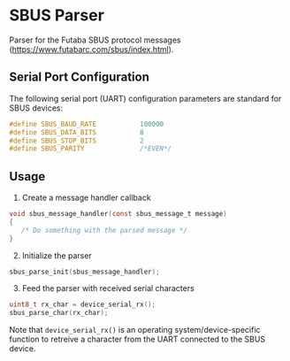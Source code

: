 # SBUS Parser

Parser for the Futaba SBUS protocol messages (https://www.futabarc.com/sbus/index.html).

## Serial Port Configuration
The following serial port (UART) configuration parameters are
standard for SBUS devices:
```c
#define SBUS_BAUD_RATE           100000
#define SBUS_DATA_BITS           8
#define SBUS_STOP_BITS           2
#define SBUS_PARITY              /*EVEN*/
```

## Usage
1. Create a message handler callback
```c
void sbus_message_handler(const sbus_message_t message)
{
   /* Do something with the parsed message */
}
```

2. Initialize the parser
```c
sbus_parse_init(sbus_message_handler);
```

3. Feed the parser with received serial characters
```c
uint8_t rx_char = device_serial_rx();
sbus_parse_char(rx_char);
```
Note that `device_serial_rx()` is an operating system/device-specific
function to retreive a character from the UART connected to the SBUS
device.
